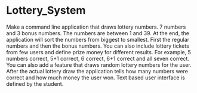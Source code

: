 # Lottery_System
Make a command line application that draws lottery numbers. 7 numbers and 3 bonus numbers. The numbers are between 1 and 39. At the end, the application will sort the numbers from biggest to smallest. First the regular numbers and then the bonus numbers. You can also include lottery tickets from few users and define prize money for different results. For example, 5 numbers correct, 5+1 correct, 6 correct, 6+1 correct and all seven correct. You can also add a feature that draws random lottery numbers for the user. After the actual lottery draw the application tells how many numbers were correct and how much money the user won. Text based user interface is defined by the student.
